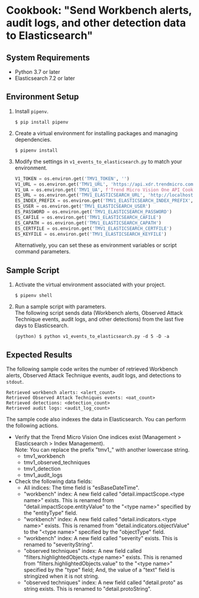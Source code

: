 # Cookbook: "Send Workbench alerts, audit logs, and other detection data to Elasticsearch"

## System Requirements

- Python 3.7 or later
- Elasticsearch 7.2 or later

## Environment Setup

1. Install `pipenv`.
    ```text
    $ pip install pipenv
    ```
2. Create a virtual environment for installing packages and managing dependencies.
    ```text
    $ pipenv install
    ```
3. Modify the settings in `v1_events_to_elasticsearch.py` to match your environment.
    ```python
    V1_TOKEN = os.environ.get('TMV1_TOKEN', '')
    V1_URL = os.environ.get('TMV1_URL', 'https://api.xdr.trendmicro.com')
    V1_UA = os.environ.get('TMV1_UA', f'Trend Micro Vision One API Cookbook ({os.path.basename(__file__)})')
    ES_URL = os.environ.get('TMV1_ELASTICSEARCH_URL', 'http://localhost:9200')
    ES_INDEX_PREFIX = os.environ.get('TMV1_ELASTICSEARCH_INDEX_PREFIX', 'tmv1_')
    ES_USER = os.environ.get('TMV1_ELASTICSEARCH_USER')
    ES_PASSWORD = os.environ.get('TMV1_ELASTICSEARCH_PASSWORD')
    ES_CAFILE = os.environ.get('TMV1_ELASTICSEARCH_CAFILE')
    ES_CAPATH = os.environ.get('TMV1_ELASTICSEARCH_CAPATH')
    ES_CERTFILE = os.environ.get('TMV1_ELASTICSEARCH_CERTFILE')
    ES_KEYFILE = os.environ.get('TMV1_ELASTICSEARCH_KEYFILE')
    ```
    Alternatively, you can set these as environment variables or script command parameters.

## Sample Script

1. Activate the virtual environment associated with your project.
    ```text
    $ pipenv shell
    ```
2. Run a sample script with parameters.  
    The following script sends data (Workbench alerts, Observed Attack Technique events, audit logs, and other detections) from the last five days to Elasticsearch.
    ```text
    (python) $ python v1_events_to_elasticsearch.py -d 5 -D -a
    ```

## Expected Results

The following sample code writes the number of retrieved Workbench alerts, Observed Attack Technique events, audit logs, and detections to `stdout`.

```text
Retrieved workbench alerts: <alert_count>
Retrieved Observed Attack Techniques events: <oat_count>
Retrieved detections: <detection_count>
Retrieved audit logs: <audit_log_count>
```

The sample code also indexes the data in Elasticsearch. You can perform the following actions.

- Verify that the Trend Micro Vision One indices exist (Management > Elasticsearch > Index Management).  
    Note: You can replace the prefix "tmv1_" with another lowercase string.
    - tmv1\_workbench
    - tmv1\_observed\_techniques
    - tmv1\_detection
    - tmv1\_audit\_logs
- Check the following data fields:
    - All indices: The time field is "esBaseDateTime".
    - "workbench" index: A new field called "detail.impactScope.\<type name\>" exists. This is renamed from "detail.impactScope.entityValue" to the "\<type name\>" specified by the "entityType" field.
    - "workbench" index: A new field called "detail.indicators.\<type name\>" exists. This is renamed from "detail.indicators.objectValue" to the "\<type name\>" specified by the "objectType" field.
    - "workbench" index: A new field called "severity" exists. This is renamed to "severityString".
    - "observed techniques" index: A new field called "filters.highlightedObjects.\<type name\>" exists. This is renamed from "filters.highlightedObjects.value" to the "\<type name\>" specified by the "type" field; And, the value of a "text" field is stringized when it is not string.
    - "observed techniques" index: A new field called "detail.proto" as string exists. This is renamed to "detail.protoString".
